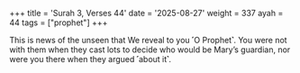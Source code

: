 +++
title = 'Surah 3, Verses 44'
date = '2025-08-27'
weight = 337
ayah = 44
tags = ["prophet"]
+++

This is news of the unseen that We reveal to you ˹O Prophet˺. You were not with them when they cast lots to decide who would be Mary’s guardian, nor were you there when they argued ˹about it˺.